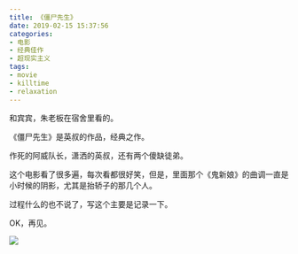 ```yaml
---
title: 《僵尸先生》
date: 2019-02-15 15:37:56
categories:
- 电影
- 经典佳作
- 超现实主义
tags:
- movie
- killtime
- relaxation
---
```

和宾宾，朱老板在宿舍里看的。

<!-- more -->

《僵尸先生》是英叔的作品，经典之作。

作死的阿威队长，潇洒的英叔，还有两个傻缺徒弟。

这个电影看了很多遍，每次看都很好笑，但是，里面那个《鬼新娘》的曲调一直是小时候的阴影，尤其是抬轿子的那几个人。

过程什么的也不说了，写这个主要是记录一下。

OK，再见。

![](/images/movie/17.jpg)















